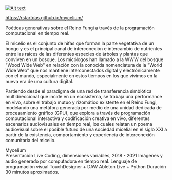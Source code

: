 [![Alt text](https://img.youtube.com/vi/AOFgcKuOOXg/1.jpg)](https://www.youtube.com/watch?v=AOFgcKuOOXg&t=1s)

https://rstartdas.github.io/mycelium/

Poéticas generativas sobre el Reino Fungi a través de 
la programación computacional en tiempo real.

El micelio es el conjunto de hifas que forman la parte vegetativa de un hongo y es el principal canal de interconexión e intercambio de nutrientes entre las raíces de las diferentes especies de árboles y plantas que conviven en un bosque. Los micólogos han llamado a la WWW del bosque "Wood Wide Web" en relación con la conocida nomenclatura de la "World Wide Web" que nos mantiene interconectados digital y electrónicamente con el mundo, especialmente en estos tiempos en los que vivimos en la nueva era de una cultura digital. 

Partiendo desde el paradigma de una red de transferencia simbiótica multidireccional que incide en un ecosistema, se trabaja una performance en vivo, sobre el trabajo mutuo y rizomático existente en el Reino Fungi, modelando una metáfora generada por medio de una unidad dedicada de procesamiento gráfico (GPU), que explora a través de programación computacional interactiva y codificación creativa en vivo, diferentes escenarios audiovisuales en tiempo real, los cuales relatan un poema audiovisual sobre el posible futuro de una sociedad micelial en el siglo XXI a partir de la existencia, comportamiento y experiencia de interconexión comunitaria del micelio.

Mycelium  
Presentación Live Coding, dimensiones variables, 2018 - 2021
Imágenes y audio generado por computadora en tiempo real. 
Lenguaje de programación visual TouchDesigner + DAW Ableton Live + Python
Duración 30 minutos aproximados.
